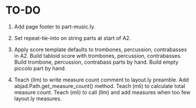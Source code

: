 TO-DO
=====

1.  Add page footer to part-music.ly.

2.  Set repeat-tie-into on string parts at start of A2.

3.  Apply score template defaults to trombones, percussion, contrabasses in A2.
    Build tabloid score with trombones, percussion, contrabasses.
    Build trombone, percussion, contrabass parts by hand.
    Build empty piccolo part by hand.

4.  Teach (llm) to write measure count comment to layout.ly preamble.
    Add abjad.Path.get_measure_count() method.
    Teach (mli) to calculate total measure count.
    Teach (mli) to call (llm) and add measures when too few layout.ly measures.
